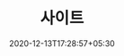 ---
title: "사이트"
date: 2020-12-13T17:28:57+05:30
description: 개발 및 설계를위한 유용한 사이트 및 소프트웨어. 
category: sites
enableBio: true 
---